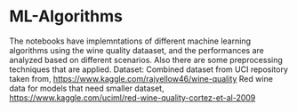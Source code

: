 # ML-Algorithms
The notebooks have implemntations of different machine learning algorithms using the wine quality dataaset, and the performances are analyzed based on different scenarios.
Also there are some preprocessing techniques that are applied.
Dataset:
Combined dataset from UCI repository taken from, https://www.kaggle.com/rajyellow46/wine-quality
Red wine data for models that need smaller dataset, https://www.kaggle.com/uciml/red-wine-quality-cortez-et-al-2009

